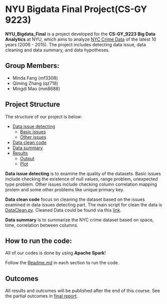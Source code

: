 # NYU Bigdata Final Project(CS-GY 9223)

**NYU_Bigdata_Final** is a project developed for the **CS-GY_9223 Big Data Analytics** at NYU, which aims to analyze [NYC Crime Data](https://data.cityofnewyork.us/Public-Safety/NYPD-Complaint-Data-Historic/qgea-i56i) of the latest 10 years (2006 - 2015). The project includes detecting data issue, data cleaning and data summary, and data hypotheses.
## Group Members:
- Minda Fang (mf3308)
- Qiming Zhang (qz718)
- Mingdi Mao (mm8688)

## Project Structure

The structure of our project is below:

* [Data issue detecting](Data_Issue_Detecting)
	* [Basic issues](Data_Issue_Detecting/Basic_Issue) 
	* [Other issues](Data_Issue_Detecting/Other_Issue)
* [Data clean code](Data_Issue_Detecting/)
* [Data summary](Data_Summary) 
* [Results](Results)
	* [Output](Results/Output)
	* [Plot](Results/Plot)	 

**Data issue detecting** is to examine the quality of the datasets. Basic issues include checking the existence of null values, range problem, unexpected type problem. Other issues include checking column correlation mapping prolem and some other problems like unique primary key.

**Data clean code** focus on cleaning the dataset based on the issues examined in data issues detecting part. The main script for clean the data is [DataClean.py](Data_Issue_Detecting/DataClean.py). Cleaned Data could be found via this [link](https://drive.google.com/open?id=0B53W-MZXrX4iUGVOSzJKZHF1dFU).

**Data summary** is to summarize the NYC crime dataset based on space, time, correlation between columns.  

## How to run the code:
All of our codes is done by using **Apache Spark**!

Follow the <u>Readme.md</u> in each section to run the code.


## Outcomes
All results and outcomes will be published after the end of this course. See the partial outcomes in [final report](FinalReport.pdf).
